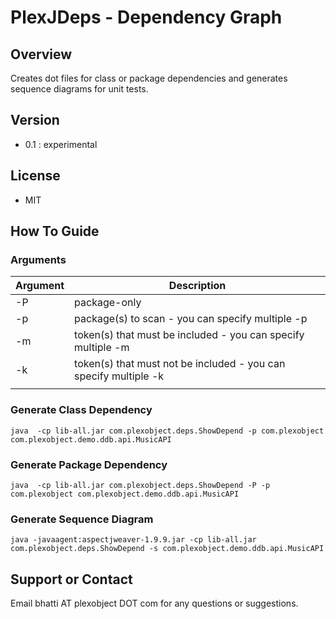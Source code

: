 # PlexJDeps - Dependency Graph

## Overview

Creates dot files for class or package dependencies and generates sequence diagrams for unit tests.

## Version
 - 0.1 : experimental
 
## License
 - MIT

## How To Guide
### Arguments
| Argument     | Description |
|--------------|-----------|
| -P | package-only        |
| -p <package> | package(s) to scan - you can specify multiple -p |
| -m <token> | token(s) that must be included - you can specify multiple -m |
| -k <token> | token(s) that must not be included - you can specify multiple -k |
| <list of class names> | |

### Generate Class Dependency
```
java  -cp lib-all.jar com.plexobject.deps.ShowDepend -p com.plexobject com.plexobject.demo.ddb.api.MusicAPI
```

### Generate Package Dependency
```
java  -cp lib-all.jar com.plexobject.deps.ShowDepend -P -p com.plexobject com.plexobject.demo.ddb.api.MusicAPI
```

### Generate Sequence Diagram
```
java -javaagent:aspectjweaver-1.9.9.jar -cp lib-all.jar com.plexobject.deps.ShowDepend -s com.plexobject.demo.ddb.api.MusicAPI
```

## Support or Contact
  Email bhatti AT plexobject DOT com for any questions or suggestions.

